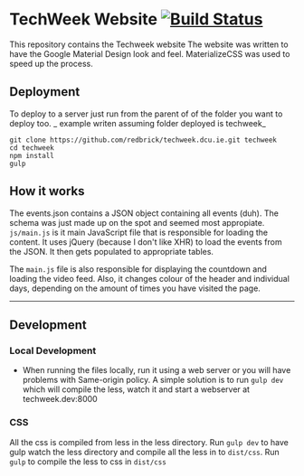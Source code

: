 # TechWeek Website [![Build Status](https://travis-ci.org/redbrick/techweek.dcu.ie.svg?branch=master)](https://travis-ci.org/redbrick/techweek.dcu.ie)
This repository contains the Techweek website
The website was written to have the Google Material Design look and feel. MaterializeCSS was used to speed up the process.  

## Deployment

To deploy to a server just run from the parent of of the folder you want to deploy too.
_ example writen assuming folder deployed is techweek_
```
git clone https://github.com/redbrick/techweek.dcu.ie.git techweek
cd techweek
npm install
gulp
```

## How it works

The events.json contains a JSON object containing all events (duh). The schema was just made up on the spot and seemed most appropiate. `js/main.js` is it main JavaScript file that is responsible for loading the content.
It uses jQuery (because I don't like XHR) to load the events from the JSON. It then gets populated to appropriate tables.  

The `main.js` file is also responsible for displaying the countdown and loading the video feed. Also, it changes colour of the header and individual days, depending on the amount of times you have visited the page.

---

## Development

### Local Development
* When running the files locally, run it using a web server or you will have problems with Same-origin policy.
A simple solution is to run `gulp dev` which will compile the less, watch it and start a webserver at techweek.dev:8000

### CSS
All the css is compiled from less in the less directory.
Run `gulp dev` to have gulp watch the less directory and compile all the less in to `dist/css`.
Run `gulp` to compile the less to css in `dist/css`
